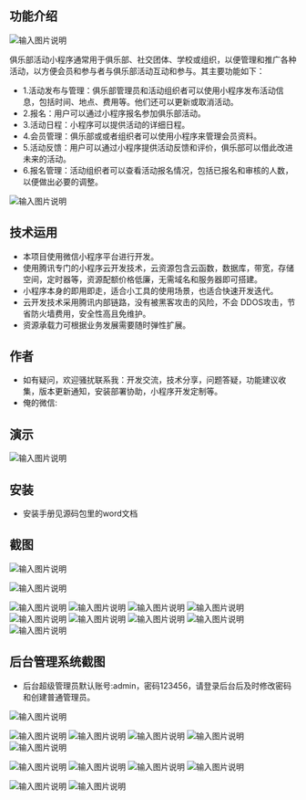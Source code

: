 ## 功能介绍 

![输入图片说明](demo/%E4%BA%8C%E7%BB%B4%E7%A0%81.png)

 俱乐部活动小程序通常用于俱乐部、社交团体、学校或组织，以便管理和推广各种活动，以方便会员和参与者与俱乐部活动互动和参与。其主要功能如下： 
- 1.活动发布与管理：俱乐部管理员和活动组织者可以使用小程序发布活动信息，包括时间、地点、费用等。他们还可以更新或取消活动。
- 2.报名：用户可以通过小程序报名参加俱乐部活动。
- 3.活动日程：小程序可以提供活动的详细日程。
- 4.会员管理：俱乐部或或者组织者可以使用小程序来管理会员资料。 
- 5.活动反馈：用户可以通过小程序提供活动反馈和评价，俱乐部可以借此改进未来的活动。 
- 6.报名管理：活动组织者可以查看活动报名情况，包括已报名和审核的人数，以便做出必要的调整。  

![输入图片说明](demo/%E4%BF%B1%E4%B9%90%E9%83%A8%E6%B4%BB%E5%8A%A8%E5%B0%8F%E7%A8%8B%E5%BA%8F%20(2).jpg)

## 技术运用
- 本项目使用微信小程序平台进行开发。
- 使用腾讯专门的小程序云开发技术，云资源包含云函数，数据库，带宽，存储空间，定时器等，资源配额价格低廉，无需域名和服务器即可搭建。
- 小程序本身的即用即走，适合小工具的使用场景，也适合快速开发迭代。
- 云开发技术采用腾讯内部链路，没有被黑客攻击的风险，不会 DDOS攻击，节省防火墙费用，安全性高且免维护。
- 资源承载力可根据业务发展需要随时弹性扩展。  



## 作者
- 如有疑问，欢迎骚扰联系我：开发交流，技术分享，问题答疑，功能建议收集，版本更新通知，安装部署协助，小程序开发定制等。
- 俺的微信: 
 



## 演示 
 ![输入图片说明](demo/%E4%BA%8C%E7%BB%B4%E7%A0%81.png)

## 安装

- 安装手册见源码包里的word文档 




## 截图

![输入图片说明](demo/1%E9%A6%96%E9%A1%B5.png)

![输入图片说明](demo/2%E6%B4%BB%E5%8A%A8%E5%88%97%E8%A1%A8.png)

![输入图片说明](demo/3%E6%B4%BB%E5%8A%A8%E8%AF%A6%E6%83%85.png)
 ![输入图片说明](demo/4%E6%8A%A5%E5%90%8D.png)
![输入图片说明](demo/5%E6%8A%A5%E5%90%8D%E6%88%90%E5%8A%9F.png)
![输入图片说明](demo/6%E6%8A%A5%E5%90%8D%E5%90%8D%E5%8D%95.png)
![输入图片说明](demo/7%E8%AF%84%E4%BB%B7.png)
![输入图片说明](demo/8%E6%88%91%E7%9A%84.png)
![输入图片说明](demo/9%E6%88%91%E5%8F%91%E8%B5%B7%E7%9A%84%E6%B4%BB%E5%8A%A8.png)
![输入图片说明](demo/10%E6%88%91%E6%8A%A5%E5%90%8D%E7%9A%84%E6%B4%BB%E5%8A%A8.png)
![输入图片说明](demo/11%E8%AF%A6%E6%83%85.png)



## 后台管理系统截图 
- 后台超级管理员默认账号:admin，密码123456，请登录后台后及时修改密码和创建普通管理员。


![输入图片说明](demo/80%E5%90%8E%E5%8F%B0-%E9%A6%96%E9%A1%B5.png)

![输入图片说明](demo/81%E5%90%8E%E5%8F%B0-%E6%B4%BB%E5%8A%A8%E7%AE%A1%E7%90%86.png)
![输入图片说明](demo/82%E5%90%8E%E5%8F%B0-%E6%B4%BB%E5%8A%A8%E5%90%8D%E5%8D%95.png)
![输入图片说明](demo/83%E5%90%8E%E5%8F%B0-%E5%AF%BC%E5%87%BA.png)
![输入图片说明](demo/84%E5%90%8E%E5%8F%B0-excel.png)
![输入图片说明](demo/85%E5%90%8E%E5%8F%B0%E6%A0%B8%E9%94%80.png)

![输入图片说明](demo/86%E5%90%8E%E5%8F%B0-%E8%87%AA%E5%8A%A9.png)
![输入图片说明](demo/88%E5%90%8E%E5%8F%B0-%E6%B4%BB%E5%8A%A8.png)
![输入图片说明](demo/89%E5%90%8E%E5%8F%B0-%E6%B4%BB%E5%8A%A8.png)
![输入图片说明](demo/90%E5%90%8E%E5%8F%B0-%E6%B4%BB%E5%8A%A8.png)


![输入图片说明](demo/92%E5%90%8E%E5%8F%B0-%E7%AE%A1%E7%90%86%E5%91%98.png)
![输入图片说明](demo/93%E5%90%8E%E5%8F%B0-%E7%AE%A1%E7%90%86%E5%91%98.png)


